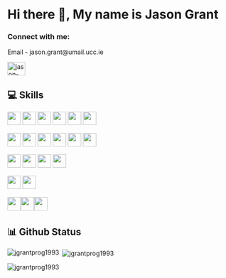 # Hi there 👋, My name is Jason Grant

<h3 align="left">Connect with me:</h3> <p>Email - jason.grant@umail.ucc.ie </p>
<p align="left">
<a href="https://linkedin.com/in/jason-grant" target="blank"><img align="center" src="https://raw.githubusercontent.com/rahuldkjain/github-profile-readme-generator/master/src/images/icons/Social/linked-in-alt.svg" alt="jason-grant" height="30" width="40" /></a> 

## 💻 Skills
<p>
<img src="https://img.shields.io/badge/javascript-%23323330.svg?style=for-the-badge&logo=javascript&logoColor=%23F7DF1E" style="margin-bottom: 4px;" height="30px">
<img src="https://img.shields.io/badge/python-3670A0?style=for-the-badge&logo=python&logoColor=ffdd54" style="margin-bottom: 4px;" height="30px">
<img src="https://img.shields.io/badge/node.js-6DA55F?style=for-the-badge&logo=node.js&logoColor=white" style="margin-bottom: 4px;" height="30px">
<img src="https://img.shields.io/badge/Java-ED8B00?style=for-the-badge&logo=java&logoColor=white" style="margin-bottom: 4px;" height="30px">
<img src="https://img.shields.io/badge/kotlin-%230095D5.svg?style=for-the-badge&logo=kotlin&logoColor=white" style="margin-bottom: 4px;" height="30px">
<img src="https://img.shields.io/badge/Android-3DDC84?style=for-the-badge&logo=android&logoColor=white" style="margin-bottom: 4px;" height="30px">
<p><img src="https://img.shields.io/badge/html5-%23E34F26.svg?style=for-the-badge&logo=html5&logoColor=white" style="margin-bottom: 4px;" height="30px">
<img src="https://img.shields.io/badge/css3-%231572B6.svg?style=for-the-badge&logo=css3&logoColor=white" style="margin-bottom: 4px;" height="30px">
<img src="https://img.shields.io/badge/react-%2320232a.svg?style=for-the-badge&logo=react&logoColor=%2361DAFB" style="margin-bottom: 4px;" height="30px">
<img src="https://img.shields.io/badge/tailwindcss-%2338B2AC.svg?style=for-the-badge&logo=tailwind-css&logoColor=white" style="margin-bottom: 4px;" height="30px">
<img src="https://img.shields.io/badge/bulma-cyan?style=for-the-badge&logo=bulma&logoColor=white" style="margin-bottom: 4px;" height="30px">
<img src="https://img.shields.io/badge/svelte-%23f1413d.svg?style=for-the-badge&logo=svelte&logoColor=white" style="margin-bottom: 4px;" height="30px"></p>
<p>
  <img src="https://img.shields.io/badge/Netlify-00C7B7?style=for-the-badge&logo=netlify&logoColor=white" style="margin-bottom: 4px;" height="30px">
  <img src="https://img.shields.io/badge/Heroku-430098?style=for-the-badge&logo=heroku&logoColor=white" style="margin-bottom: 4px;" height="30px">
  <img src="https://img.shields.io/badge/Amazon_AWS-FF9900?style=for-the-badge&logo=amazonaws&logoColor=white" style="margin-bottom: 4px;" height="30px">
  <img src="https://img.shields.io/badge/MongoDB-4EA94B?style=for-the-badge&logo=mongodb&logoColor=white" style="margin-bottom: 4px;" height="30px">
</p>
<p>
  <img src="https://img.shields.io/badge/mocha.js-323330?style=for-the-badge&logo=mocha&logoColor=Brown" style="margin-bottom: 4px;" height="30px">
  <img src="https://img.shields.io/badge/chai.js-323330?style=for-the-badge&logo=chai&logoColor=red" style="margin-bottom: 4px;" height="30px">
</p>
<p>
<img src="https://img.shields.io/badge/git-%23F05033.svg?style=for-the-badge&logo=git&logoColor=white" style="margin-bottom: 4px;" height="30px"><img src="https://img.shields.io/badge/-Arduino-00979D?style=for-the-badge&logo=Arduino&logoColor=white" style="margin-bottom: 4px;" height="30px"><img src="https://img.shields.io/badge/Linux-FCC624?style=for-the-badge&logo=linux&logoColor=black" style="margin-bottom: 4px;" height="30px"></p></p>

## 📊 Github Status

<p><img align="left" src="https://github-readme-stats.vercel.app/api/top-langs?username=jgrantprog1993&show_icons=true&theme=dark&title_color=f2eded&text_color=f3ecec&locale=en&layout=compact" alt="jgrantprog1993" /></p>

<p>&nbsp;<img align="center" src="https://github-readme-stats.vercel.app/api?username=jgrantprog1993&show_icons=true&theme=dark&locale=en" alt="jgrantprog1993" /></p>

<p><img align="center" src="https://github-readme-streak-stats.herokuapp.com/?user=jgrantprog1993&theme=dark" alt="jgrantprog1993" /></p>
